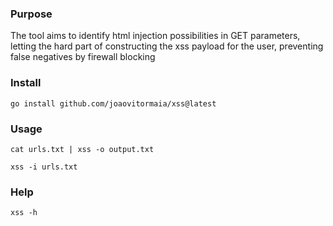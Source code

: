### Purpose

The tool aims to identify html injection possibilities in GET parameters, letting the hard part of constructing the xss payload for the user, preventing false negatives by firewall blocking

### Install

<code>go install github.com/joaovitormaia/xss@latest</code>

### Usage
<code>cat urls.txt | xss -o output.txt</code>

<code>xss -i urls.txt</code>

### Help
<code>xss -h</code>
